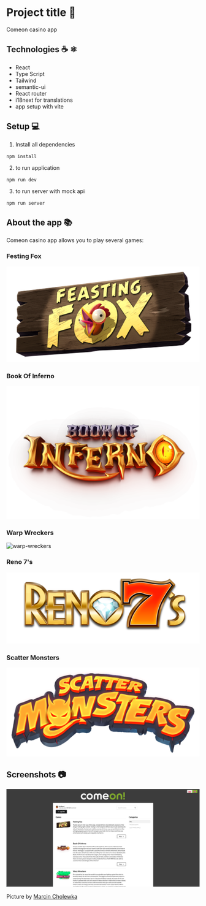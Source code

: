 # Project title  📛
Comeon casino app

## Technologies ☕️ ⚛️
- React
- Type Script
- Tailwind
- semantic-ui
- React router
- i18next for translations
- app setup with vite

## Setup  💻
1. Install all dependencies
```
npm install
```

2. to run application
```
npm run dev
```

3. to run server with mock api
```
npm run server
```

## About the app  📚
Comeon casino app allows you to play several games:

### Festing Fox
![festing-fox](./src/assets/game-icon/feasting_fox.png)

### Book Of Inferno
![book-of-inferno](./src/assets/game-icon/book_of_inferno_logo.png)

### Warp Wreckers
![warp-wreckers](./src/assets/game-icon/warp_wreckers_powerglyph_logo.png)

### Reno 7's
![reno-sevens](./src/assets/game-icon/renoseverns_logo_one_line_shadow.png)

### Scatter Monsters
![scatters-monsters](./src/assets/game-icon/scatter-monster-logo.png)

## Screenshots  📷
![comeon-casino-app](./src/assets/screenshots/games.png)

  Picture by <ins>Marcin Cholewka</ins>



